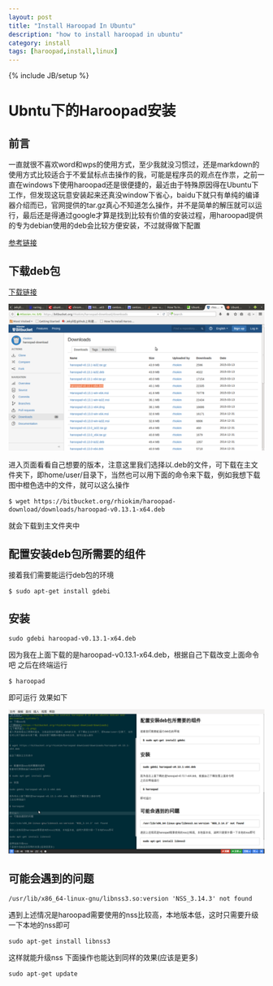 ```yaml
---
layout: post
title: "Install Haroopad In Ubuntu"
description: "how to install haroopad in ubuntu"
category: install
tags: [haroopad,install,linux]
---
```

{% include JB/setup %}

# Ubntu下的Haroopad安装


## 前言
一直就很不喜欢word和wps的使用方式，至少我就没习惯过，还是markdown的使用方式比较适合于不爱鼠标点击操作的我，可能是程序员的观点在作祟，之前一直在windows下使用haroopad还是很便捷的，最近由于特殊原因得在Ubuntu下工作，但发现这玩意安装起来还真没window下省心，baidu下就只有单纯的编译器介绍而已，官网提供的tar.gz真心不知道怎么操作，并不是简单的解压就可以运行，最后还是得通过google才算是找到比较有价值的安装过程，用haroopad提供的专为debian使用的deb会比较方便安装，不过就得做下配置

[参考链接](http://linuxg.net/how-to-install-haroopad-0-12-2-on-ubuntu-debian-and-derivative-systems/)

## 下载deb包

[下载链接](https://bitbucket.org/rhiokim/haroopad-download/downloads)

![下载页面](/public/1.png)

进入页面看看自己想要的版本，注意这里我们选择以.deb的文件，可下载在主文件夹下，即home/user/目录下，当然也可以用下面的命令来下载，例如我想下载图中橙色选中的文件，就可以这么操作

```
$ wget https://bitbucket.org/rhiokim/haroopad-download/downloads/haroopad-v0.13.1-x64.deb
```

就会下载到主文件夹中


## 配置安装deb包所需要的组件

接着我们需要能运行deb包的环境

```
$ sudo apt-get install gdebi
```

## 安装

```
sudo gdebi haroopad-v0.13.1-x64.deb
```

因为我在上面下载的是haroopad-v0.13.1-x64.deb，根据自己下载改变上面命令吧
之后在终端运行

```
$ haroopad
```

即可运行
效果如下

![效果图](/public/2.png)

## 可能会遇到的问题

```
/usr/lib/x86_64-linux-gnu/libnss3.so:version 'NSS_3.14.3' not found
```

遇到上述情况是haroopad需要使用的nss比较高，本地版本低，这时只需要升级一下本地的nss即可

```
sudo apt-get install libnss3
```

这样就能升级nss
下面操作也能达到同样的效果(应该是更多)

```
sudo apt-get update
```

